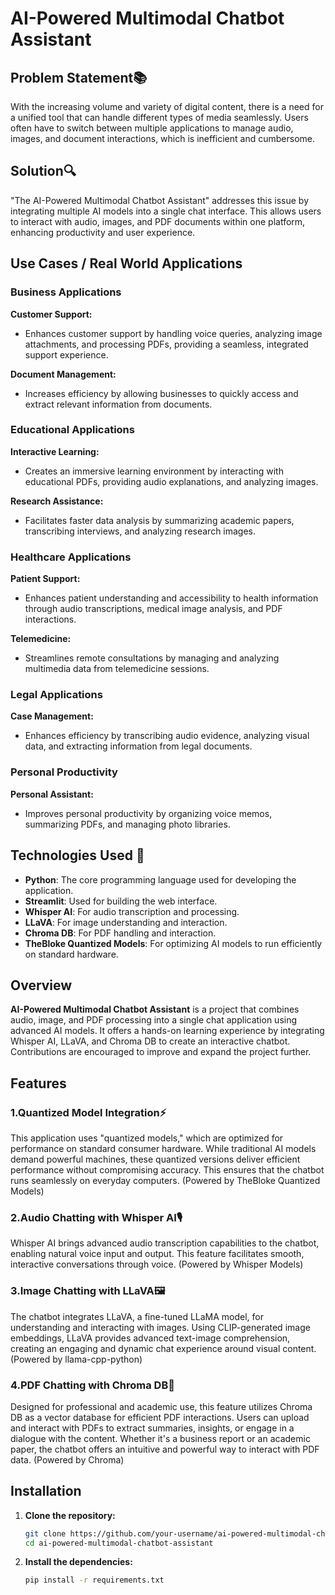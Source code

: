 # AI-Powered Multimodal Chatbot Assistant

## Problem Statement📚

With the increasing volume and variety of digital content, there is a need for a unified tool that can handle different types of media seamlessly. Users often have to switch between multiple applications to manage audio, images, and document interactions, which is inefficient and cumbersome. 

## Solution🔍

"The AI-Powered Multimodal Chatbot Assistant" addresses this issue by integrating multiple AI models into a single chat interface. This allows users to interact with audio, images, and PDF documents within one platform, enhancing productivity and user experience.

## Use Cases / Real World Applications

### Business Applications

**Customer Support:**
- Enhances customer support by handling voice queries, analyzing image attachments, and processing PDFs, providing a seamless, integrated support experience.

**Document Management:**
- Increases efficiency by allowing businesses to quickly access and extract relevant information from documents.

### Educational Applications

**Interactive Learning:**
- Creates an immersive learning environment by interacting with educational PDFs, providing audio explanations, and analyzing images.

**Research Assistance:**
- Facilitates faster data analysis by summarizing academic papers, transcribing interviews, and analyzing research images.

### Healthcare Applications

**Patient Support:**
- Enhances patient understanding and accessibility to health information through audio transcriptions, medical image analysis, and PDF interactions.

**Telemedicine:**
- Streamlines remote consultations by managing and analyzing multimedia data from telemedicine sessions.

### Legal Applications

**Case Management:**
- Enhances efficiency by transcribing audio evidence, analyzing visual data, and extracting information from legal documents.

### Personal Productivity

**Personal Assistant:**
- Improves personal productivity by organizing voice memos, summarizing PDFs, and managing photo libraries.

## Technologies Used 🚀
- **Python**: The core programming language used for developing the application.
- **Streamlit**: Used for building the web interface.
- **Whisper AI**: For audio transcription and processing.
- **LLaVA**: For image understanding and interaction.
- **Chroma DB**: For PDF handling and interaction.
- **TheBloke Quantized Models**: For optimizing AI models to run efficiently on standard hardware.

## Overview

**AI-Powered Multimodal Chatbot Assistant** is a project that combines audio, image, and PDF processing into a single chat application using advanced AI models. It offers a hands-on learning experience by integrating Whisper AI, LLaVA, and Chroma DB to create an interactive chatbot. Contributions are encouraged to improve and expand the project further.

## Features

### 1.Quantized Model Integration⚡

This application uses "quantized models," which are optimized for performance on standard consumer hardware. While traditional AI models demand powerful machines, these quantized versions deliver efficient performance without compromising accuracy. This ensures that the chatbot runs seamlessly on everyday computers. (Powered by TheBloke Quantized Models)

### 2.Audio Chatting with Whisper AI🎙️

Whisper AI brings advanced audio transcription capabilities to the chatbot, enabling natural voice input and output. This feature facilitates smooth, interactive conversations through voice. (Powered by Whisper Models)

### 3.Image Chatting with LLaVA🖼️

The chatbot integrates LLaVA, a fine-tuned LLaMA model, for understanding and interacting with images. Using CLIP-generated image embeddings, LLaVA provides advanced text-image comprehension, creating an engaging and dynamic chat experience around visual content. (Powered by llama-cpp-python)

### 4.PDF Chatting with Chroma DB📄

Designed for professional and academic use, this feature utilizes Chroma DB as a vector database for efficient PDF interactions. Users can upload and interact with PDFs to extract summaries, insights, or engage in a dialogue with the content. Whether it's a business report or an academic paper, the chatbot offers an intuitive and powerful way to interact with PDF data. (Powered by Chroma)

## Installation

1. **Clone the repository:**
   ```bash
   git clone https://github.com/your-username/ai-powered-multimodal-chatbot-assistant.git
   cd ai-powered-multimodal-chatbot-assistant

2. **Install the dependencies:**
   ```bash
   pip install -r requirements.txt
